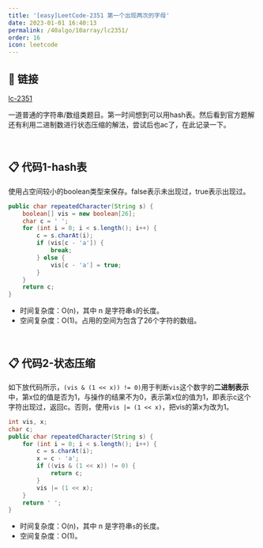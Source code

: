 ```yaml
---
title: '[easy]LeetCode-2351 第一个出现两次的字母'
date: 2023-01-01 16:40:13
permalink: /40algo/10array/lc2351/
order: 16
icon: leetcode
---
```


## 🔗 链接

[lc-2351](https://leetcode.cn/problems/first-letter-to-appear-twice/description/)

一道普通的字符串/数组类题目。第一时间想到可以用hash表。然后看到官方题解还有利用二进制数进行状态压缩的解法，尝试后也ac了，在此记录一下。

<br/>

## 📋 代码1-hash表

使用占空间较小的boolean类型来保存。false表示未出现过，true表示出现过。

```java
public char repeatedCharacter(String s) {
    boolean[] vis = new boolean[26];
    char c = ' ';
    for (int i = 0; i < s.length(); i++) {
        c = s.charAt(i);
        if (vis[c - 'a']) {
            break;
        } else {
            vis[c - 'a'] = true;
        }
    }
    return c;
}
```

- 时间复杂度：O(n)，其中 n 是字符串`s`的长度。
- 空间复杂度：O(1)。占用的空间为包含了26个字符的数组。

<br/>

## 📋 代码2-状态压缩

如下放代码所示，`(vis & (1 << x)) != 0)`用于判断`vis`这个数字的**二进制表示**中，第x位的值是否为1，与操作的结果不为0，表示第x位的值为1，即表示c这个字符出现过，返回c。否则，使用`vis |= (1 << x)`，把vis的第x为改为1。

```java
int vis, x;
char c;
public char repeatedCharacter(String s) {
    for (int i = 0; i < s.length(); i++) {
        c = s.charAt(i);
        x = c - 'a';
        if ((vis & (1 << x)) != 0) {
            return c;
        }
        vis |= (1 << x);
    }
    return ' ';
}
```

- 时间复杂度：O(n)，其中 n 是字符串`s`的长度。
- 空间复杂度：O(1)。
